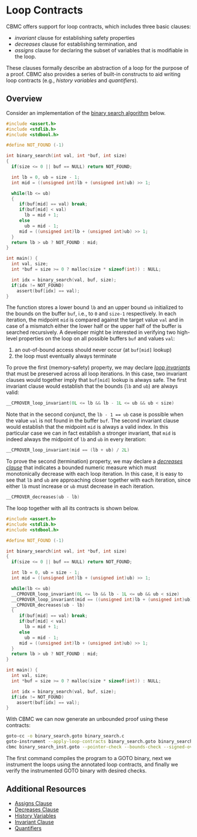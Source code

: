 # Loop Contracts

CBMC offers support for loop contracts, which includes three basic clauses:
- _invariant_ clause for establishing safety properties
- _decreases_ clause for establishing termination, and
- _assigns_ clause for declaring the subset of variables that is modifiable in the loop.

These clauses formally describe an abstraction of a loop for the purpose of a proof.
CBMC also provides a series of built-in constructs
to aid writing loop contracts (e.g., _history variables_ and _quantifiers_).

## Overview

Consider an implementation of the [binary search algorithm] below.

```c
#include <assert.h>
#include <stdlib.h>
#include <stdbool.h>

#define NOT_FOUND (-1)

int binary_search(int val, int *buf, int size)
{
  if(size <= 0 || buf == NULL) return NOT_FOUND;

  int lb = 0, ub = size - 1;
  int mid = ((unsigned int)lb + (unsigned int)ub) >> 1;

  while(lb <= ub)
  {
     if(buf[mid] == val) break;
     if(buf[mid] < val)
       lb = mid + 1;
     else
       ub = mid - 1;
     mid = ((unsigned int)lb + (unsigned int)ub) >> 1;
  }
  return lb > ub ? NOT_FOUND : mid;
}

int main() {
  int val, size;
  int *buf = size >= 0 ? malloc(size * sizeof(int)) : NULL;

  int idx = binary_search(val, buf, size);
  if(idx != NOT_FOUND)
    assert(buf[idx] == val);
}
```

The function stores a lower bound `lb` and an upper bound `ub`
initialized to the bounds on the buffer `buf`, i.e., to `0` and `size-1` respectively.
In each iteration, the midpoint `mid` is compared against the target value `val`
and in case of a mismatch either the lower half or the upper half of the buffer is searched recursively.
A developer might be interested in verifying two high-level properties on the loop on all possible buffers `buf` and values `val`:
1. an out-of-bound access should never occur (at `buf[mid]` lookup)
2. the loop must eventually always terminate

To prove the first (memory-safety) property,
we may declare [_loop invariants_](contracts-invariant.md)
that must be preserved across all loop iterations.
In this case, two invariant clauses would together imply that `buf[mid]` lookup is always safe.
The first invariant clause would establish that the bounds (`lb` and `ub`) are always valid:
```c
__CPROVER_loop_invariant(0L <= lb && lb - 1L <= ub && ub < size)
```
Note that in the second conjunct,
the `lb - 1 == ub` case is possible when the value `val` is not found in the buffer `buf`.
The second invariant clause would establish that the midpoint `mid` is always a valid index.
In this particular case we can in fact establish a stronger invariant,
that `mid` is indeed always the midpoint of `lb` and `ub` in every iteration:
```c
__CPROVER_loop_invariant(mid == (lb + ub) / 2L)
```

To prove the second (termination) property,
we may declare a [_decreases clause_](contracts-decreases.md)
that indicates a bounded numeric measure
which must monotonically decrease with each loop iteration.
In this case, it is easy to see that `lb` and `ub` are approaching closer together with each iteration, since either `lb` must increase or `ub` must decrease in each iteration.
```c
__CPROVER_decreases(ub - lb)
```

The loop together with all its contracts is shown below.

```c
#include <assert.h>
#include <stdlib.h>
#include <stdbool.h>

#define NOT_FOUND (-1)

int binary_search(int val, int *buf, int size)
{
  if(size <= 0 || buf == NULL) return NOT_FOUND;

  int lb = 0, ub = size - 1;
  int mid = ((unsigned int)lb + (unsigned int)ub) >> 1;

  while(lb <= ub)
  __CPROVER_loop_invariant(0L <= lb && lb - 1L <= ub && ub < size)
  __CPROVER_loop_invariant(mid == ((unsigned int)lb + (unsigned int)ub) >> 1)
  __CPROVER_decreases(ub - lb)
  {
     if(buf[mid] == val) break;
     if(buf[mid] < val)
       lb = mid + 1;
     else
       ub = mid - 1;
     mid = ((unsigned int)lb + (unsigned int)ub) >> 1;
  }
  return lb > ub ? NOT_FOUND : mid;
}

int main() {
  int val, size;
  int *buf = size >= 0 ? malloc(size * sizeof(int)) : NULL;

  int idx = binary_search(val, buf, size);
  if(idx != NOT_FOUND)
    assert(buf[idx] == val);
}
```

With CBMC we can now generate an unbounded proof using these contracts:

```sh
goto-cc -o binary_search.goto binary_search.c
goto-instrument --apply-loop-contracts binary_search.goto binary_search_inst.goto
cbmc binary_search_inst.goto --pointer-check --bounds-check --signed-overflow-check
```

The first command compiles the program to a GOTO binary,
next we instrument the loops using the annotated loop contracts,
and finally we verify the instrumented GOTO binary with desired checks.

## Additional Resources

- [Assigns Clause](contracts-assigns.md)
- [Decreases Clause](contracts-decreases.md)
- [History Variables](contracts-history-variables.md)
- [Invariant Clause](contracts-invariant.md)
- [Quantifiers](contracts-quantifiers.md)

[binary search algorithm]: https://en.wikipedia.org/wiki/Binary_search_algorithm
